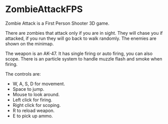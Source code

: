 # ZombieAttackFPS
Zombie Attack is a First Person Shooter 3D game.

There are zombies that attack only if you are in sight. They will chase you if attacked, if you run they will go back to walk randomly. The enemies are shown on the minimap.

The weapon is an AK-47. It has single firing or auto firing, you can also scope. There is an particle system to handle muzzle flash and smoke when firing.

The controls are:
* W, A, S, D for movement.
* Space to jump.
* Mouse to look around.
* Left click for firing.
* Right click for scoping.
* R to reload weapon.
* E to pick up ammo.
